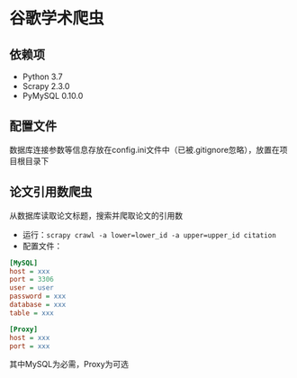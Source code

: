 # 谷歌学术爬虫

## 依赖项
- Python 3.7
- Scrapy 2.3.0
- PyMySQL 0.10.0

## 配置文件
数据库连接参数等信息存放在config.ini文件中（已被.gitignore忽略），放置在项目根目录下

## 论文引用数爬虫
从数据库读取论文标题，搜索并爬取论文的引用数
- 运行：`scrapy crawl -a lower=lower_id -a upper=upper_id citation`
- 配置文件：
```ini
[MySQL]
host = xxx
port = 3306
user = user
password = xxx
database = xxx
table = xxx

[Proxy]
host = xxx
port = xxx
```
其中MySQL为必需，Proxy为可选
